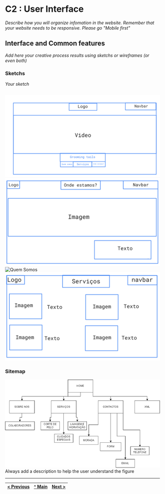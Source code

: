 # C2 : User Interface

_Describe how you will organize infomation in the website. Remember that your website needs to be responsive. Please go "Mobile first"_

## Interface and Common features
_Add here your creative process results using sketchs or wireframes (or even both)_

### Sketchs

_Your sketch_

| | |
:---: | :---:
![Home Page](Sketches/Homepage.png) ![Contactos](Sketches\ondestamos.png)  ![Quem Somos](SketchesQuemSomos.png)  ![Serviços](Sketches\serviços.png)


### Sitemap
![SiteMap](ficheiros\sitemap.png)  
Always add a description to help the user understand the figure  



---
[< Previous](c1.md) | [^ Main](../../../) | [Next >](c3.md)
:--- | :---: | ---: 

